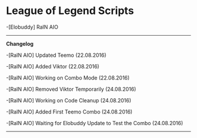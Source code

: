 # League of Legend Scripts
-[Elobuddy] RaIN AIO
___
**Changelog**

-[RaIN AIO] Updated Teemo (22.08.2016)

-[RaIN AIO] Added Viktor (22.08.2016)

-[RaIN AIO] Working on Combo Mode (22.08.2016)

-[RaIN AIO] Removed Viktor Temporarily (24.08.2016)

-[RaIN AIO] Working on Code Cleanup (24.08.2016)

-[RaIN AIO] Added First Teemo Combo (24.08.2016)

-[RaIN AIO] Waiting for Elobuddy Update to Test the Combo (24.08.2016)
___

